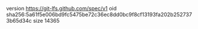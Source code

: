 version https://git-lfs.github.com/spec/v1
oid sha256:5a61f5e006bd9fc5475be72c36ec8dd0bc9f8cf13193fa202b2527373b65d34c
size 14365
